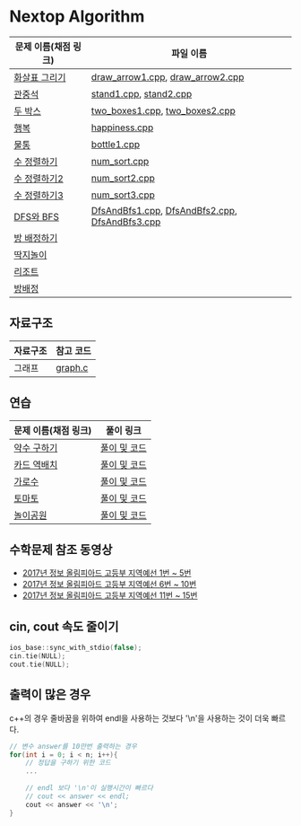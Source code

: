# Nextop Algorithm

| 문제 이름(채점 링크) | 파일 이름 |
| ----------------- | ------ |
| [화살표 그리기](https://www.acmicpc.net/problem/15975) | [draw_arrow1.cpp](https://github.com/sunjbs/NextopAlgorithm/blob/master/src/draw_arrow1.cpp), [draw_arrow2.cpp](https://github.com/sunjbs/NextopAlgorithm/blob/master/src/draw_arrow2.cpp) |
| [관중석](https://www.acmicpc.net/problem/10166) | [stand1.cpp](https://github.com/sunjbs/NextopAlgorithm/blob/master/src/stand1.cpp), [stand2.cpp](https://github.com/sunjbs/NextopAlgorithm/blob/master/src/stand2.cpp) |
| [두 박스](https://www.acmicpc.net/problem/15973) | [two_boxes1.cpp](https://github.com/sunjbs/NextopAlgorithm/blob/master/src/two_boxes1.cpp), [two_boxes2.cpp](https://github.com/sunjbs/NextopAlgorithm/blob/master/src/two_boxes2.cpp) |
| [행복](https://www.acmicpc.net/problem/15969) | [happiness.cpp](https://github.com/sunjbs/NextopAlgorithm/blob/master/src/happiness.cpp) |
| [물통](https://www.acmicpc.net/problem/14867) | [bottle1.cpp](https://github.com/sunjbs/NextopAlgorithm/blob/master/src/bottle1.cpp) |
| [수 정렬하기](https://www.acmicpc.net/problem/2750) | [num_sort.cpp](https://github.com/sunjbs/NextopAlgorithm/blob/master/src/num_sort.cpp) |
| [수 정렬하기2](https://www.acmicpc.net/problem/2751) | [num_sort2.cpp](https://github.com/sunjbs/NextopAlgorithm/blob/master/src/num_sort2.cpp) |
| [수 정렬하기3](https://www.acmicpc.net/problem/10989) | [num_sort3.cpp](https://github.com/sunjbs/NextopAlgorithm/blob/master/src/num_sort3.cpp)|
| [DFS와 BFS](https://www.acmicpc.net/problem/1260) | [DfsAndBfs1.cpp](https://github.com/sunjbs/NextopAlgorithm/blob/master/src/DfsAndBfs1.cpp), [DfsAndBfs2.cpp](https://github.com/sunjbs/NextopAlgorithm/blob/master/src/DfsAndBfs2.cpp), [DfsAndBfs3.cpp](https://github.com/sunjbs/NextopAlgorithm/blob/master/src/DfsAndBfs3.cpp) | 
| [방 배정하기](https://www.acmicpc.net/problem/14697) | []() |
| [딱지놀이](https://www.acmicpc.net/problem/14696) | []() |
| [리조트](https://www.acmicpc.net/problem/13302) | []() |
| [방배정](https://www.acmicpc.net/problem/13304) | []() |

## 자료구조

| 자료구조 | 참고 코드 |
| ------ | ---- |
| 그래프 | [graph.c](https://github.com/sunjbs/NextopAlgorithm/blob/master/src/graph.c) |

## 연습

| 문제 이름(채점 링크) | 풀이 링크 |
| ----------------- | ------ |
| [약수 구하기](https://www.acmicpc.net/problem/2501) | [풀이 및 코드](https://dochi3.tistory.com/18?category=685514) |
| [카드 역배치](https://www.acmicpc.net/problem/10804) | [풀이 및 코드](https://dochi3.tistory.com/19?category=685514) |
| [가로수](https://www.acmicpc.net/problem/2485) | [풀이 및 코드](https://dochi3.tistory.com/20?category=685514) |
| [토마토](https://www.acmicpc.net/problem/7569) | [풀이 및 코드](https://dochi3.tistory.com/21?category=685514) |
| [놀이공원](https://www.acmicpc.net/problem/2594) | [풀이 및 코드](https://dochi3.tistory.com/22?category=685514) |

## 수학문제 참조 동영상

- [2017년 정보 올림피아드 고등부 지역예선 1번 ~ 5번](https://youtu.be/5laxJD1yp8A?list=UUjGIi1SFMH3wmTDkjEHSXhQ)
- [2017년 정보 올림피아드 고등부 지역예선 6번 ~ 10번](https://youtu.be/QCYOcnhuH20?list=UUjGIi1SFMH3wmTDkjEHSXhQ)
- [2017년 정보 올림피아드 고등부 지역예선 11번 ~ 15번](https://youtu.be/piqKnjvDpTs?list=UUjGIi1SFMH3wmTDkjEHSXhQ)

## cin, cout 속도 줄이기
``` c++
ios_base::sync_with_stdio(false);
cin.tie(NULL);
cout.tie(NULL);
```

## 출력이 많은 경우

c++의 경우 줄바꿈을 위하여 endl을 사용하는 것보다 '\n'을 사용하는 것이 더욱 빠르다.

```c++
// 변수 answer를 10만번 출력하는 경우
for(int i = 0; i < n; i++){
    // 정답을 구하기 위한 코드
    ...
    
    // endl 보다 '\n'이 실행시간이 빠르다
    // cout << answer << endl;
    cout << answer << '\n';
}
```